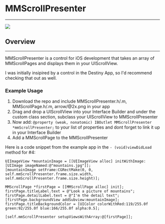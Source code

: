 # MMScrollPresenter
---

![](https://github.com/MitchellMalleo/MMScrollPresenter/blob/master/mmScrollPresenter.gif)

## Overview
---
MMScrollPresenter is a control for iOS development that takes an array of MMScrollPages and displays them in your UIScrollView. 

I was initially insipired by a control in the Destiny App, so I'd recommend checking that out as well.

### Example Usage

1. Download the repo and include MMScrollPresenter.h/.m, MMScrollPage.h/.m, arrow/@2x.png in your app
2. Drag and drop a UIScrollView into your Interface Builder and under the custom class section, subclass your UIScrollView to MMScrollPresenter
3. Now add: `@property (weak, nonatomic) IBOutlet MMScrollPresenter *mmScrollPresenter;` to your list of properties and dont forget to link it up in your Interface Builder
4. Add a MMScrollPage to the MMScrollPresenter

Here is a code snippet from the example app in the `- (void)viewDidLoad` method for #4:
	
	UIImageView *mountainImage = [[UIImageView alloc] initWithImage:[UIImage imageNamed:@"mountains.jpg"]];
    [mountainImage setFrame:CGRectMake(0, 0, self.mmScrollPresenter.frame.size.width, self.mmScrollPresenter.frame.size.height)];
    
    MMScrollPage *firstPage = [[MMScrollPage alloc] init];
    firstPage.titleLabel.text = @"Look a picture of mountains";
    firstPage.detailLabel.text = @"I'm the detail text";
    [firstPage.backgroundView addSubview:mountainImage];
    firstPage.titleBackgroundColor = [UIColor colorWithRed:119/255.0f green:92/255.0f blue:166/255.0f alpha:0.5];
    
    [self.mmScrollPresenter setupViewsWithArray:@[firstPage]];